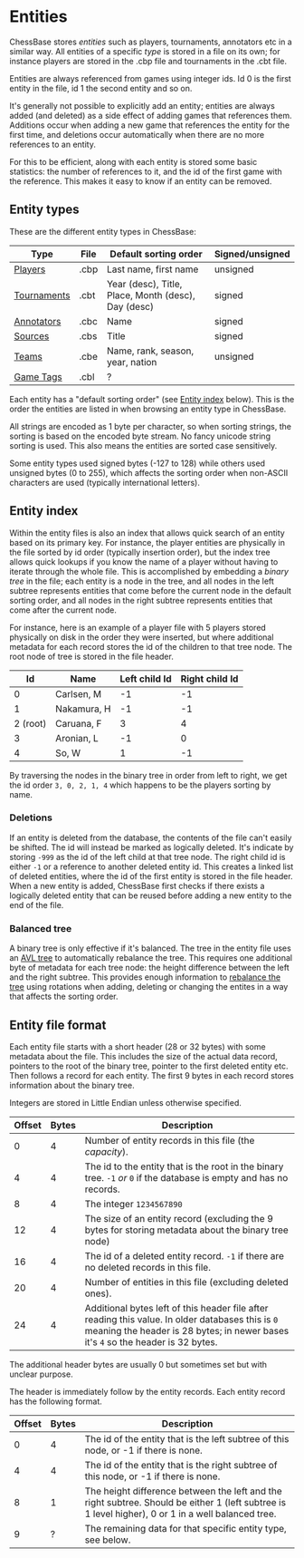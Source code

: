 # Entities

ChessBase stores _entities_ such as players, tournaments, annotators etc in a similar way. All entities of a specific _type_ is stored in a file on its own; for instance players are stored in the .cbp file and tournaments in the .cbt file.

Entities are always referenced from games using integer ids. Id 0 is the first entity in the file, id 1 the second entity and so on.

It's generally not possible to explicitly add an entity; entities are always added (and deleted) as a side effect of adding games that references them.
Additions occur when adding a new game that references the entity for the first time, and deletions occur automatically when there are no more references to an entity. 

For this to be efficient, along with each entity is stored some basic statistics:
the number of references to it, and the id of the first game with the reference.
This makes it easy to know if an entity can be removed.

## Entity types

These are the different entity types in ChessBase:

| Type | File | Default sorting order | Signed/unsigned
| --- | --- | --- | ---
| <a href="players.md">Players</a>     | .cbp | Last name, first name | unsigned 
| <a href="tournaments.md">Tournaments</a> | .cbt | Year (desc), Title, Place, Month (desc), Day (desc) | signed
| <a href="annotators.md">Annotators</a>  | .cbc | Name | signed
| <a href="sources.md">Sources</a>     | .cbs | Title | signed
| <a href="teams.md">Teams</a>       | .cbe | Name, rank, season, year, nation | unsigned
| <a href="game_tags.md">Game Tags</a>   | .cbl | ? |

Each entity has a "default sorting order" (see [Entity index](#entity_index) below).
This is the order the entities are listed in when browsing an entity type in ChessBase.

All strings are encoded as 1 byte per character, so when sorting strings, the sorting
is based on the encoded byte stream. No fancy unicode string sorting is used.
This also means the entities are sorted case sensitively. 


Some entity types used signed bytes (-127 to 128) while others used unsigned bytes (0 to 255), which affects the sorting order when non-ASCII characters are used (typically international letters). 

## <a name="entity_index">Entity index</a>

Within the entity files is also an index that allows quick search of an entity based on its primary key.
For instance, the player entities are physically in the file sorted by id order (typically insertion order), but the index tree allows quick lookups if you know the name of a player without having to iterate through the whole file.
This is accomplished by embedding a _binary tree_ in the file; each entity is a node in the tree, and all nodes in the left subtree
represents entities that come before the current node in the default sorting order, and all nodes in the right subtree represents entities that come after the current node.

For instance, here is an example of a player file with 5 players stored physically on disk in the order they were inserted,
but where additional metadata for each record stores the id of the children to that tree node. The root node of tree is stored in the file header.  

| Id | Name | Left child Id | Right child Id
| --- | --- | --- | ---
| 0 | Carlsen, M | -1 | -1
| 1 | Nakamura, H | -1 | -1
| 2 (root) | Caruana, F | 3 | 4
| 3 | Aronian, L | -1 | 0
| 4 | So, W | 1 | -1

By traversing the nodes in the binary tree in order from left to right, we get the id order `3, 0, 2, 1, 4` which happens to be the players sorting by name.

### Deletions

If an entity is deleted from the database, the contents of the file can't easily be shifted. The id will instead be marked as logically deleted.
It's indicate by storing `-999` as the id of the left child at that tree node. The right child id is either `-1` or a reference to another deleted entity id.
This creates a linked list of deleted entities, where the id of the first entity is stored in the file header. 
When a new entity is added, ChessBase first checks if there exists a logically deleted entity that can be reused before adding a new entity to the end of the file.

### Balanced tree

A binary tree is only effective if it's balanced. The tree in the entity file uses an [AVL tree](https://en.wikipedia.org/wiki/AVL_tree) to automatically rebalance the tree.
This requires one additional byte of metadata for each tree node: the height difference between the left and the right subtree.
This provides enough information to [rebalance the tree](https://en.wikipedia.org/wiki/AVL_tree#Rebalancing) using rotations when adding, deleting or changing the entites in a way that affects the sorting order. 


## Entity file format

Each entity file starts with a short header (28 or 32 bytes) with some metadata about the file. This includes
the size of the actual data record, pointers to the root of the binary tree, pointer to the first deleted entity etc.
Then follows a record for each entity. The first 9 bytes in each record stores information about the binary tree.

Integers are stored in Little Endian unless otherwise specified. 

| Offset | Bytes | Description
| --- | --- | --- 
| 0 | 4 | Number of entity records in this file (the _capacity_).
| 4 | 4 | The id to the entity that is the root in the binary tree. `-1` _or_ `0` if the database is empty and has no records.
| 8 | 4 | The integer `1234567890`
| 12 | 4 | The size of an entity record (excluding the 9 bytes for storing metadata about the binary tree node)
| 16 | 4 | The id of a deleted entity record. `-1` if there are no deleted records in this file. 
| 20 | 4 | Number of entities in this file (excluding deleted ones).
| 24 | 4 | Additional bytes left of this header file after reading this value. In older databases this is `0` meaning the header is 28 bytes; in newer bases it's `4` so the header is 32 bytes. 

The additional header bytes are usually 0 but sometimes set but with unclear purpose.

The header is immediately follow by the entity records. Each entity record has the following format.

| Offset | Bytes | Description
| --- | --- | ---
| 0 | 4 | The id of the entity that is the left subtree of this node, or -1 if there is none. 
| 4 | 4 | The id of the entity that is the right subtree of this node, or -1 if there is none.
| 8 | 1 | The height difference between the left and the right subtree. Should be either 1 (left subtree is 1 level higher), 0 or 1 in a well balanced tree.
| 9 | ? | The remaining data for that specific entity type, see below.
